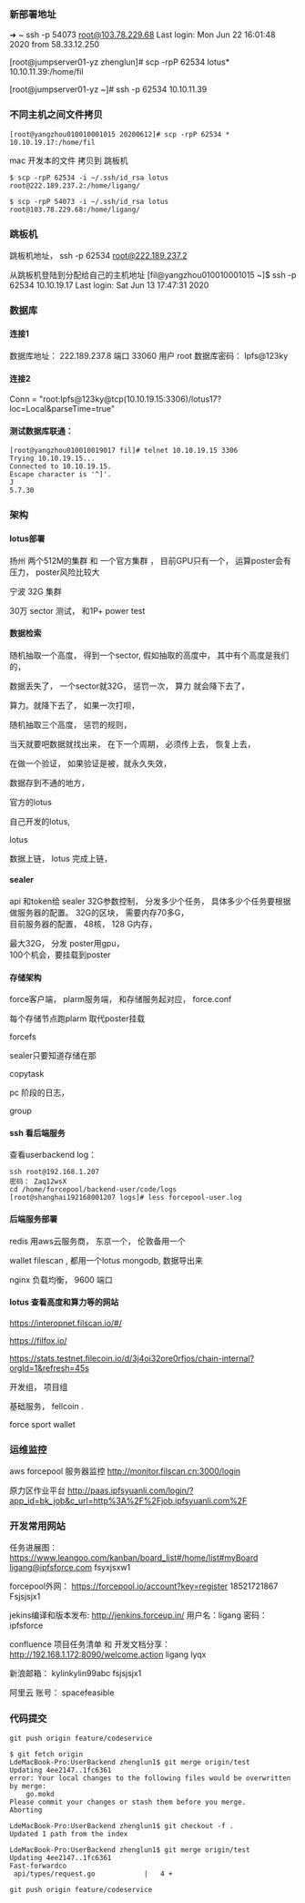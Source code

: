 ### 新部署地址


➜  ~ ssh -p 54073 root@103.78.229.68
Last login: Mon Jun 22 16:01:48 2020 from 58.33.12.250



[root@jumpserver01-yz zhenglun]# scp -rpP 62534 lotus* 10.10.11.39:/home/fil


[root@jumpserver01-yz ~]# ssh -p 62534 10.10.11.39

### 不同主机之间文件拷贝
```
[root@yangzhou010010001015 20200612]# scp -rpP 62534 * 10.10.19.17:/home/fil
```

mac 开发本的文件 拷贝到 跳板机
```
$ scp -rpP 62534 -i ~/.ssh/id_rsa lotus root@222.189.237.2:/home/ligang/

$ scp -rpP 54073 -i ~/.ssh/id_rsa lotus root@103.78.229.68:/home/ligang/

```

### 跳板机
跳板机地址，
ssh -p 62534 root@222.189.237.2

从跳板机登陆到分配给自己的主机地址
[fil@yangzhou010010001015 ~]$ ssh -p 62534 10.10.19.17
Last login: Sat Jun 13 17:47:31 2020

### 数据库
#### 连接1
数据库地址：
222.189.237.8
端口
33060
用户
root
数据库密码： 
Ipfs@123ky

#### 连接2
Conn = "root:Ipfs@123ky@tcp(10.10.19.15:3306)/lotus17?loc=Local&parseTime=true"

#### 测试数据库联通：
```
[root@yangzhou010010019017 fil]# telnet 10.10.19.15 3306
Trying 10.10.19.15...
Connected to 10.10.19.15.
Escape character is '^]'.
J
5.7.30
```

### 架构

####  lotus部署
扬州 两个512M的集群 和 一个官方集群 ，  目前GPU只有一个， 运算poster会有压力， poster风险比较大

宁波 32G 集群 

30万 sector 测试， 和1P+ power test

#### 数据检索 

随机抽取一个高度， 得到一个sector,  假如抽取的高度中， 其中有个高度是我们的， 

数据丢失了，  一个sector就32G， 惩罚一次， 算力 就会降下去了，

算力。就降下去了， 如果一次打呗， 

随机抽取三个高度， 惩罚的规则， 

当天就要吧数据就找出来， 在下一个周期， 必须传上去， 恢复上去， 

在做一个验证， 如果验证是被，就永久失效， 

数据存到不通的地方， 

官方的lotus

自己开发的lotus,  

lotus 

数据上链， lotus 完成上链， 
#### sealer 

api  和token给 sealer
32G参数控制， 分发多少个任务， 具体多少个任务要根据做服务器的配置。 
32G的区块， 需要内存70多G，  
目前服务器的配置， 48核，  128 G内存， 
 
最大32G， 
分发
poster用gpu，     
100个机会，要挂载到poster

#### 存储架构
force客户端，   plarm服务端， 和存储服务起对应， 
force.conf

每个存储节点跑plarm 
取代poster挂载

forcefs 

sealer只要知道存储在那 

copytask 

pc 阶段的日志， 

group 


#### ssh 看后端服务

查看userbackend log：

```
ssh root@192.168.1.207
密码： Zaq12wsX
cd /home/forcepool/backend-user/code/logs
[root@shanghai192168001207 logs]# less forcepool-user.log

```


#### 后端服务部署
redis 用aws云服务商， 东京一个， 伦敦备用一个

wallet filescan , 都用一个lotus
mongodb, 数据导出来

nginx 负载均衡， 9600 端口


#### lotus 查看高度和算力等的网站
https://interopnet.filscan.io/#/

https://filfox.io/

https://stats.testnet.filecoin.io/d/3j4oi32ore0rfjos/chain-internal?orgId=1&refresh=45s

开发组， 项目组

基础服务， 
fellcoin .  

force sport 
wallet 

### 运维监控
aws forcepool 服务器监控
http://monitor.filscan.cn:3000/login


原力区作业平台
http://paas.ipfsyuanli.com/login/?app_id=bk_job&c_url=http%3A%2F%2Fjob.ipfsyuanli.com%2F


###  开发常用网站

任务进展图：
https://www.leangoo.com/kanban/board_list#/home/list#myBoard
ligang@ipfsforce.com
fsyxjsxw1

forcepool外网：
https://forcepool.io/account?key=register
18521721867
Fsjsjsjx1

jekins编译和版本发布:
http://jenkins.forceup.in/
用户名：ligang
密码：ipfsforce

confluence 项目任务清单 和 开发文档分享：
http://192.168.1.172:8090/welcome.action
ligang
lyqx

新浪邮箱：
kylinkylin99abc
fsjsjsjx1

阿里云 账号：   spacefeasible


### 代码提交
```
git push origin feature/codeservice

$ git fetch origin
LdeMacBook-Pro:UserBackend zhenglun1$ git merge origin/test
Updating 4ee2147..1fc6361
error: Your local changes to the following files would be overwritten by merge:
	go.mokd
Please commit your changes or stash them before you merge.
Aborting

LdeMacBook-Pro:UserBackend zhenglun1$ git checkout -f .
Updated 1 path from the index

LdeMacBook-Pro:UserBackend zhenglun1$ git merge origin/test
Updating 4ee2147..1fc6361
Fast-forwardco
 api/types/request.go            |   4 +

git push origin feature/codeservice
```
